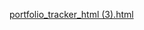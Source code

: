 [portfolio_tracker_html (3).html](https://github.com/user-attachments/files/23027977/portfolio_tracker_html.3.html)
<!DOCTYPE html>
<html lang="en">
<head>
    <meta charset="UTF-8">
    <meta name="viewport" content="width=device-width, initial-scale=1.0">
    <title>Executive Portfolio Builder</title>
    <script crossorigin src="https://unpkg.com/react@18/umd/react.production.min.js"></script>
    <script crossorigin src="https://unpkg.com/react-dom@18/umd/react-dom.production.min.js"></script>
    <script src="https://unpkg.com/@babel/standalone/babel.min.js"></script>
    <script src="https://cdn.tailwindcss.com"></script>
</head>
<body>
    <div id="root"></div>
    <script type="text/babel">
        const { useState, useEffect } = React;

        const App = () => {
            const [message, setMessage] = useState("Loading...");
            
            useEffect(() => {
                setMessage("Portfolio Tracker Loaded Successfully!");
            }, []);

            return (
                <div className="min-h-screen bg-gradient-to-br from-blue-50 to-indigo-100 p-6">
                    <div className="max-w-4xl mx-auto">
                        <div className="bg-white rounded-lg shadow-lg p-8">
                            <h1 className="text-3xl font-bold text-gray-800 mb-4">
                                Executive Portfolio Builder
                            </h1>
                            <p className="text-lg text-gray-600">
                                {message}
                            </p>
                            <div className="mt-6 p-4 bg-blue-50 rounded-lg">
                                <p className="text-sm text-gray-700">
                                    If you see this message, the app is loading correctly. 
                                    The full version is being prepared...
                                </p>
                            </div>
                        </div>
                    </div>
                </div>
            );
        };

        ReactDOM.render(<App />, document.getElementById('root'));
    </script>
</body>
</html>
